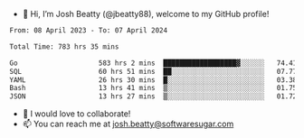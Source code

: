 - 👋 Hi, I’m Josh Beatty (@jbeatty88), welcome to my GitHub profile!

<!--START_SECTION:waka-->

```txt
From: 08 April 2023 - To: 07 April 2024

Total Time: 783 hrs 35 mins

Go                    583 hrs 2 mins  ██████████████████▓░░░░░░   74.41 %
SQL                   60 hrs 51 mins  ██░░░░░░░░░░░░░░░░░░░░░░░   07.77 %
YAML                  26 hrs 30 mins  █░░░░░░░░░░░░░░░░░░░░░░░░   03.38 %
Bash                  13 hrs 41 mins  ▒░░░░░░░░░░░░░░░░░░░░░░░░   01.75 %
JSON                  13 hrs 27 mins  ▒░░░░░░░░░░░░░░░░░░░░░░░░   01.72 %
```

<!--END_SECTION:waka-->

- 💞️ I would love to collaborate!
- 📫 You can reach me at josh.beatty@softwaresugar.com

<!---
jbeatty88/jbeatty88 is a ✨ special ✨ repository because its `README.md` (this file) appears on your GitHub profile.
You can click the Preview link to take a look at your changes.
--->
